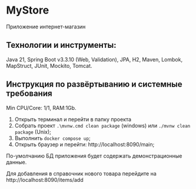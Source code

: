 # MyStore
Приложение интернет-магазин

## Технологии и инструменты:
Java 21, Spring Boot v3.3.10 (Web, Validation), JPA, H2, Maven, Lombok, MapStruct, JUnit, Mockito, Tomcat.

## Инструкция по развёртыванию и системные требования
Min CPU/Core: 1/1, RAM:1Gb.

1. Открыть терминал и перейти в папку проекта 
2. Собрать проект ```.\mvnw.cmd clean package``` (windows) или ```./mvnw clean package``` (Unix);
3. Выполнить ```docker compose up```;
4. Открыть браузер и перейти: http://localhost:8090/main;

По-умолчанию БД приложения будет содержать демонстрационные данные.

Для добавления в справочник нового товара перейдите на http://localhost:8090/items/add
